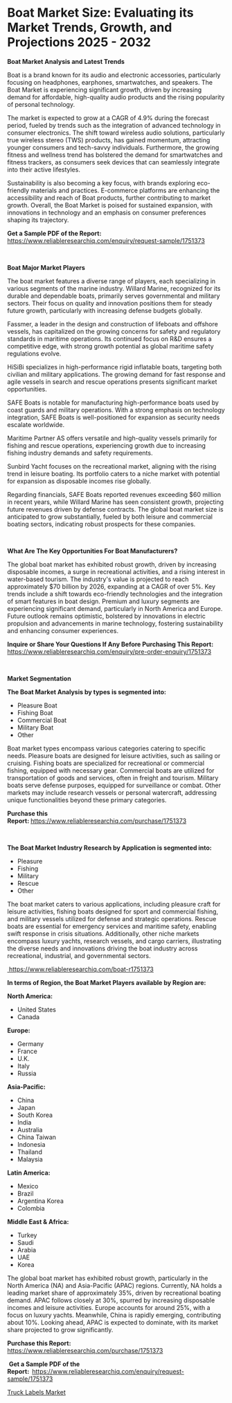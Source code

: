 <p><h1>Boat Market Size: Evaluating its Market Trends, Growth, and Projections 2025 - 2032</h1></p><p><strong>Boat Market Analysis and Latest Trends</strong></p>
<p><p>Boat is a brand known for its audio and electronic accessories, particularly focusing on headphones, earphones, smartwatches, and speakers. The Boat Market is experiencing significant growth, driven by increasing demand for affordable, high-quality audio products and the rising popularity of personal technology.</p><p>The market is expected to grow at a CAGR of 4.9% during the forecast period, fueled by trends such as the integration of advanced technology in consumer electronics. The shift toward wireless audio solutions, particularly true wireless stereo (TWS) products, has gained momentum, attracting younger consumers and tech-savvy individuals. Furthermore, the growing fitness and wellness trend has bolstered the demand for smartwatches and fitness trackers, as consumers seek devices that can seamlessly integrate into their active lifestyles.</p><p>Sustainability is also becoming a key focus, with brands exploring eco-friendly materials and practices. E-commerce platforms are enhancing the accessibility and reach of Boat products, further contributing to market growth. Overall, the Boat Market is poised for sustained expansion, with innovations in technology and an emphasis on consumer preferences shaping its trajectory.</p></p>
<p><strong>Get a Sample PDF of the Report:&nbsp;</strong> <a href="https://www.reliableresearchiq.com/enquiry/request-sample/1751373?utm_campaign=2449&utm_medium=2&utm_source=Github&utm_content=ia&utm_term=30032025&utm_id=boat">https://www.reliableresearchiq.com/enquiry/request-sample/1751373</a></p>
<p>&nbsp;</p>
<p><strong>Boat Major Market Players</strong></p>
<p><p>The boat market features a diverse range of players, each specializing in various segments of the marine industry. Willard Marine, recognized for its durable and dependable boats, primarily serves governmental and military sectors. Their focus on quality and innovation positions them for steady future growth, particularly with increasing defense budgets globally.</p><p>Fassmer, a leader in the design and construction of lifeboats and offshore vessels, has capitalized on the growing concerns for safety and regulatory standards in maritime operations. Its continued focus on R&D ensures a competitive edge, with strong growth potential as global maritime safety regulations evolve.</p><p>HiSiBi specializes in high-performance rigid inflatable boats, targeting both civilian and military applications. The growing demand for fast response and agile vessels in search and rescue operations presents significant market opportunities.</p><p>SAFE Boats is notable for manufacturing high-performance boats used by coast guards and military operations. With a strong emphasis on technology integration, SAFE Boats is well-positioned for expansion as security needs escalate worldwide.</p><p>Maritime Partner AS offers versatile and high-quality vessels primarily for fishing and rescue operations, experiencing growth due to increasing fishing industry demands and safety requirements. </p><p>Sunbird Yacht focuses on the recreational market, aligning with the rising trend in leisure boating. Its portfolio caters to a niche market with potential for expansion as disposable incomes rise globally.</p><p>Regarding financials, SAFE Boats reported revenues exceeding $60 million in recent years, while Willard Marine has seen consistent growth, projecting future revenues driven by defense contracts. The global boat market size is anticipated to grow substantially, fueled by both leisure and commercial boating sectors, indicating robust prospects for these companies.</p></p>
<p>&nbsp;</p>
<p><strong>What Are The Key Opportunities For Boat Manufacturers?</strong></p>
<p><p>The global boat market has exhibited robust growth, driven by increasing disposable incomes, a surge in recreational activities, and a rising interest in water-based tourism. The industry's value is projected to reach approximately $70 billion by 2026, expanding at a CAGR of over 5%. Key trends include a shift towards eco-friendly technologies and the integration of smart features in boat design. Premium and luxury segments are experiencing significant demand, particularly in North America and Europe. Future outlook remains optimistic, bolstered by innovations in electric propulsion and advancements in marine technology, fostering sustainability and enhancing consumer experiences.</p></p>
<p><strong>Inquire or Share Your Questions If Any Before Purchasing This Report:</strong> <a href="https://www.reliableresearchiq.com/enquiry/pre-order-enquiry/1751373?utm_campaign=2449&utm_medium=2&utm_source=Github&utm_content=ia&utm_term=30032025&utm_id=boat">https://www.reliableresearchiq.com/enquiry/pre-order-enquiry/1751373</a></p>
<p>&nbsp;</p>
<p><strong>Market Segmentation</strong></p>
<p><strong>The Boat Market Analysis by types is segmented into:</strong></p>
<p><ul><li>Pleasure Boat</li><li>Fishing Boat</li><li>Commercial Boat</li><li>Military Boat</li><li>Other</li></ul></p>
<p><p>Boat market types encompass various categories catering to specific needs. Pleasure boats are designed for leisure activities, such as sailing or cruising. Fishing boats are specialized for recreational or commercial fishing, equipped with necessary gear. Commercial boats are utilized for transportation of goods and services, often in freight and tourism. Military boats serve defense purposes, equipped for surveillance or combat. Other markets may include research vessels or personal watercraft, addressing unique functionalities beyond these primary categories.</p></p>
<p><strong>Purchase this Report:&nbsp;</strong><a href="https://www.reliableresearchiq.com/purchase/1751373?utm_campaign=2449&utm_medium=2&utm_source=Github&utm_content=ia&utm_term=30032025&utm_id=boat">https://www.reliableresearchiq.com/purchase/1751373</a></p>
<p>&nbsp;</p>
<p><strong>The Boat Market Industry Research by Application is segmented into:</strong></p>
<p><ul><li>Pleasure</li><li>Fishing</li><li>Military</li><li>Rescue</li><li>Other</li></ul></p>
<p><p>The boat market caters to various applications, including pleasure craft for leisure activities, fishing boats designed for sport and commercial fishing, and military vessels utilized for defense and strategic operations. Rescue boats are essential for emergency services and maritime safety, enabling swift response in crisis situations. Additionally, other niche markets encompass luxury yachts, research vessels, and cargo carriers, illustrating the diverse needs and innovations driving the boat industry across recreational, industrial, and governmental sectors.</p></p>
<p><a href="https://www.reliableresearchiq.com/boat-r1751373?utm_campaign=2449&utm_medium=2&utm_source=Github&utm_content=ia&utm_term=30032025&utm_id=boat">&nbsp;https://www.reliableresearchiq.com/boat-r1751373</a></p>
<p><strong>In terms of Region, the Boat Market Players available by Region are:</strong></p>
<p>
    <p> <strong> North America: </strong>
        <ul>
            <li>United States</li>
            <li>Canada</li>
        </ul>
        </p> 
    <p> <strong> Europe: </strong>
        <ul>
            <li>Germany</li>
            <li>France</li>
            <li>U.K.</li>
            <li>Italy</li>
            <li>Russia</li>
        </ul>
        </p> 
    <p> <strong> Asia-Pacific: </strong>
        <ul>
            <li>China</li>
            <li>Japan</li>
            <li>South Korea</li>
            <li>India</li>
            <li>Australia</li>
            <li>China Taiwan</li>
            <li>Indonesia</li>
            <li>Thailand</li>
            <li>Malaysia</li>
        </ul>
        </p> 
    <p> <strong> Latin America: </strong>
        <ul>
            <li>Mexico</li>
            <li>Brazil</li>
            <li>Argentina Korea</li>
            <li>Colombia</li>
        </ul>
        </p> 
    <p> <strong> Middle East & Africa: </strong>
        <ul>
            <li>Turkey</li>
            <li>Saudi</li>
            <li>Arabia</li>
            <li>UAE</li>
            <li>Korea</li>
        </ul>
    </p>
    </p>
<p><p>The global boat market has exhibited robust growth, particularly in the North America (NA) and Asia-Pacific (APAC) regions. Currently, NA holds a leading market share of approximately 35%, driven by recreational boating demand. APAC follows closely at 30%, spurred by increasing disposable incomes and leisure activities. Europe accounts for around 25%, with a focus on luxury yachts. Meanwhile, China is rapidly emerging, contributing about 10%. Looking ahead, APAC is expected to dominate, with its market share projected to grow significantly.</p></p>
<p><strong>Purchase this Report: </strong><a href="https://www.reliableresearchiq.com/purchase/1751373?utm_campaign=2449&utm_medium=2&utm_source=Github&utm_content=ia&utm_term=30032025&utm_id=boat">https://www.reliableresearchiq.com/purchase/1751373</a></p>
<p>&nbsp;<strong>Get a Sample PDF of the Report:&nbsp;&nbsp;</strong><a href="https://www.reliableresearchiq.com/enquiry/request-sample/1751373?utm_campaign=2449&utm_medium=2&utm_source=Github&utm_content=ia&utm_term=30032025&utm_id=boat">https://www.reliableresearchiq.com/enquiry/request-sample/1751373</a></p>
<p><strong></strong></p>
<p><p><a href="https://github.com/norbeludie83/Market-Research-Report-List-1/blob/main/truck-labels-market.md?utm_campaign=2449&utm_medium=2&utm_source=Github&utm_content=ia&utm_term=30032025&utm_id=boat">Truck Labels Market</a></p></p>